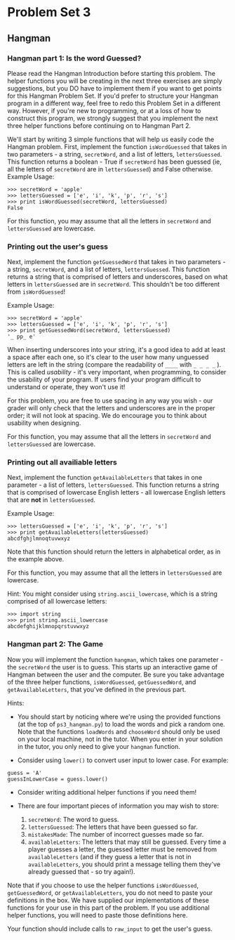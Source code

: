 # Problem Set 3

## Hangman

### Hangman part 1: Is the word Guessed?
Please read the Hangman Introduction before starting this problem. The helper functions you will be creating in the next three exercises are simply suggestions, but you DO have to implement them if you want to get points for this Hangman Problem Set. If you'd prefer to structure your Hangman program in a different way, feel free to redo this Problem Set in a different way. However, if you're new to programming, or at a loss of how to construct this program, we strongly suggest that you implement the next three helper functions before continuing on to Hangman Part 2.

We'll start by writing 3 simple functions that will help us easily code the Hangman problem. First, implement the function `isWordGuessed` that takes in two parameters - a string, `secretWord`, and a list of letters, `lettersGuessed`. This function returns a boolean - True if `secretWord` has been guessed (ie, all the letters of `secretWord` are in `lettersGuessed`) and False otherwise.
Example Usage:
```
>>> secretWord = 'apple' 
>>> lettersGuessed = ['e', 'i', 'k', 'p', 'r', 's']
>>> print isWordGuessed(secretWord, lettersGuessed)
False
```
For this function, you may assume that all the letters in `secretWord` and `lettersGuessed` are lowercase.

### Printing out the user's guess
Next, implement the function `getGuessedWord` that takes in two parameters - a string, `secretWord`, and a list of letters, `lettersGuessed`. This function returns a string that is comprised of letters and underscores, based on what letters in `lettersGuessed` are in `secretWord`. This shouldn't be too different from `isWordGuessed`!

Example Usage:
```
>>> secretWord = 'apple' 
>>> lettersGuessed = ['e', 'i', 'k', 'p', 'r', 's']
>>> print getGuessedWord(secretWord, lettersGuessed)
'_ pp_ e'
```
When inserting underscores into your string, it's a good idea to add at least a space after each one, so it's clear to the user how many unguessed letters are left in the string (compare the readability of `____` with `_ _ _ _` ). This is called *usability* - it's very important, when programming, to consider the usability of your program. If users find your program difficult to understand or operate, they won't use it!

For this problem, you are free to use spacing in any way you wish - our grader will only check that the letters and underscores are in the proper order; it will not look at spacing. We do encourage you to think about usability when designing.

For this function, you may assume that all the letters in `secretWord` and `lettersGuessed` are lowercase.

### Printing out all availiable letters
Next, implement the function `getAvailableLetters` that takes in one parameter - a list of letters, `lettersGuessed`. This function returns a string that is comprised of lowercase English letters - all lowercase English letters that are **not** in `lettersGuessed`.

Example Usage:
```
>>> lettersGuessed = ['e', 'i', 'k', 'p', 'r', 's']
>>> print getAvailableLetters(lettersGuessed)
abcdfghjlmnoqtuvwxyz
```
Note that this function should return the letters in alphabetical order, as in the example above.

For this function, you may assume that all the letters in `lettersGuessed` are lowercase.

Hint: You might consider using `string.ascii_lowercase`, which is a string comprised of all lowercase letters:
```
>>> import string
>>> print string.ascii_lowercase
abcdefghijklmnopqrstuvwxyz
```

### Hangman part 2: The Game
Now you will implement the function `hangman`, which takes one parameter - the `secretWord` the user is to guess. This starts up an interactive game of Hangman between the user and the computer. Be sure you take advantage of the three helper functions, `isWordGuessed`, `getGuessedWord`, and `getAvailableLetters`, that you've defined in the previous part.

Hints:
* You should start by noticing where we're using the provided functions (at the top of `ps3_hangman.py`) to load the words and pick a random one. Note that the functions `loadWords` and `chooseWord` should only be used on your local machine, not in the tutor. When you enter in your solution in the tutor, you only need to give your `hangman` function.

* Consider using `lower()` to convert user input to lower case. For example:
```
guess = 'A'
guessInLowerCase = guess.lower()
```
* Consider writing additional helper functions if you need them!

* There are four important pieces of information you may wish to store:

  1. `secretWord`: The word to guess.
  2. `lettersGuessed`: The letters that have been guessed so far.
  3. `mistakesMade`: The number of incorrect guesses made so far.
  4. `availableLetters`: The letters that may still be guessed. Every time a player guesses a letter, the guessed letter must be removed from `availableLetters` (and if they guess a letter that is not in `availableLetters`, you should print a message telling them they've already guessed that - so try again!).

Note that if you choose to use the helper functions `isWordGuessed`, `getGuessedWord`, or `getAvailableLetters`, you do not need to paste your definitions in the box. We have supplied our implementations of these functions for your use in this part of the problem. If you use additional helper functions, you will need to paste those definitions here.

Your function should include calls to `raw_input` to get the user's guess.
